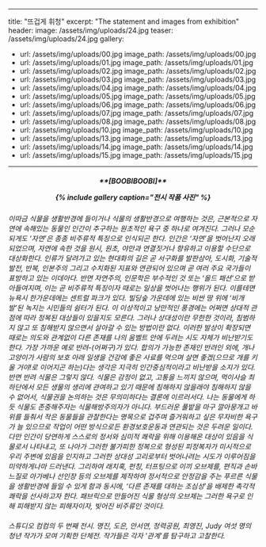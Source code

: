 ---
title: "뜨겁게 휘청"
excerpt: "The statement and images from exhibition"
header: 
  image: /assets/img/uploads/24.jpg
  teaser: /assets/img/uploads/24.jpg
gallery: 
  - url: /assets/img/uploads/00.jpg
    image_path: /assets/img/uploads/00.jpg
  - url: /assets/img/uploads/01.jpg
    image_path: /assets/img/uploads/01.jpg
  - url: /assets/img/uploads/02.jpg
    image_path: /assets/img/uploads/02.jpg
  - url: /assets/img/uploads/03.jpg
    image_path: /assets/img/uploads/03.jpg
  - url: /assets/img/uploads/04.jpg
    image_path: /assets/img/uploads/04.jpg
  - url: /assets/img/uploads/05.jpg
    image_path: /assets/img/uploads/05.jpg
  - url: /assets/img/uploads/06.jpg
    image_path: /assets/img/uploads/06.jpg
  - url: /assets/img/uploads/07.jpg
    image_path: /assets/img/uploads/07.jpg
  - url: /assets/img/uploads/08.jpg
    image_path: /assets/img/uploads/08.jpg
  - url: /assets/img/uploads/10.jpg
    image_path: /assets/img/uploads/10.jpg
  - url: /assets/img/uploads/13.jpg
    image_path: /assets/img/uploads/13.jpg
  - url: /assets/img/uploads/14.jpg
    image_path: /assets/img/uploads/14.jpg
  - url: /assets/img/uploads/15.jpg
    image_path: /assets/img/uploads/15.jpg
 ---
 
<center><h5> **[BOOBIBOOBI]**
              
{% include gallery caption="전시 작품 사진" %}

  <h6><div style="text-align: left">이따금 식물을 생활반경에 들이거나 식물의 생활반경으로 여행하는 것은, 근본적으로 자연에 속해있는 동물인 인간이 추구하는 원초적인 욕구 중 하나로 여겨진다. 그러나 모순되게도 ‘자연’은 종종 비주류적 특징으로 인식되곤 한다. 인간은 ‘자연’을 벗어난지 오래되었으며, 자연에 속한 것을 원시, 원초, 야만과 연결짓거나 향유하고 이용할 수단으로 대상화한다. 인류가 달려가고 있는 현대화의 길은 곧 서구화를 발판삼아, 도시화, 기술적 발전, 반복, 인본주의 그리고 수치화된 지표와 연관되어 있으며 곧 여러 주요 국가들이 표방하고 있는 이데아다. 반면 자연주의, 인문학은 부수적인 것 또는 ‘올드 패션’으로 받아들여지며, 이는 곧 비주류적 특징이자 때로는 일상을 벗어나는 행위가 된다. 이를테면 뉴욕시 한가운데에는 센트럴 파크가 있다. 빌딩숲 가운데에 있는 비싼 땅 위에 ‘비개발’된 녹지는 시민들의 쉼터가 된다. 이 이상적이고 낭만적인 풍경에는 어쩌면 상대적 관점에 따라 정복된 대상들이 있을지도 모른다.
그러나 상대성이란 무한한 것이라, 침범하지 않고 또 침해받지 않으면서 살아갈 수 있는 방법이란 없다. 이러한 발상이 확장되면 때로는 의도와 관계없이 다른 존재를 나의 움벨트 안에 두려는 시도 자체가 비난받기도 한다. 가장 가까운 예로 반려-(어쩌구)가 있다. 합의가 가능한 존재인 반려인 외에, 개나 고양이가 사람의 보호 아래 일생을 건강에 좋은 사료를 먹으며 살면 좋겠(으므로 개를 키울 거야!로 이어지곤 하는)다는 생각은 지극히 인간중심적이라고 비난받을 소지가 있다. 반면 반려 식물은 그렇지 않다. 식물은 감정이 없고, 고통을 느끼지 않으며, 먹이사슬 최하단에서 모든 생물의 생리에 관여하고 있기 때문에 침해하지 않을래야 침해하지 않을 수 없어서, 식물권을 논의하는 것은 무의미하다는 결론에 이르러서다.
나는 동물에게 하듯 식물도 존중해주자는 식물해방주의자가 아니다. 부드러운 풀밭을 마구 깔아뭉개고 바위를 들춰서 작은 동물들을 관찰한다는 명목으로 겁주며 즐거워하고 싶은 무자비한 욕구가 늘 있으므로 작업이 어떤 방식으로든 환경보호운동과 연관되는 것은 두려운 일이다. 다만 인간이 당연하게 스스로의 정서와 심미적 쾌락을 위해 이용해온 대상이 있음을 식물로서 나타내고, 또 나아가 그러한 불가피한 정복으로 형성된 피정복자가 미시적으로 우리 주변에 있음을 인지하고 그러한 상대성 고리로부터 벗어나려는 시도가 이루어짐을 미약하게나마 드러낸다.
그리하여 래치훅, 펀칭, 터프팅으로 이끼 오브제를, 편직과 손바느질로 아가베나 선인장 등의 오브제를 제작하여 정서적으로 안정감을 주는 푸르른 식물을 생활반경에 들일 수 있게 함과 동시에, ‘다른 존재를 대하는 조심성’을 배제한 촉각적 쾌락을 선사하고자 한다. 패브릭으로 만들어진 식물 형상의 오브제는 그러한 욕구로 인해 피해받지 않는 피해자이자, 빚어진 비주류인 것이다.
              
  <h6><div style="text-align: left"> 스튜디오 컴컴의 두 번째 전시. 명진, 도은, 안서연, 정력공원, 최영진, Judy 여섯 명의 청년 작가가 모여 기획한 단체전. 작가들은 각자 '관계'를 탐구하고 고찰한다.
        
                        
                        
